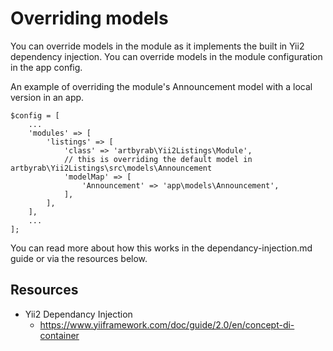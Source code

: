 # Overriding models

You can override models in the module as it implements the built in Yii2 dependency injection. You can override models in the module configuration in the app config.

An example of overriding the module's Announcement model with a local version in an app.

```
$config = [
    ...
    'modules' => [
        'listings' => [
            'class' => 'artbyrab\Yii2Listings\Module',
            // this is overriding the default model in artbyrab\Yii2Listings\src\models\Announcement
            'modelMap' => [
                'Announcement' => 'app\models\Announcement',
            ],
        ],
    ],
    ...
];

```

You can read more about how this works in the dependancy-injection.md guide or via the resources below.

## Resources

* Yii2 Dependancy Injection 
    * https://www.yiiframework.com/doc/guide/2.0/en/concept-di-container